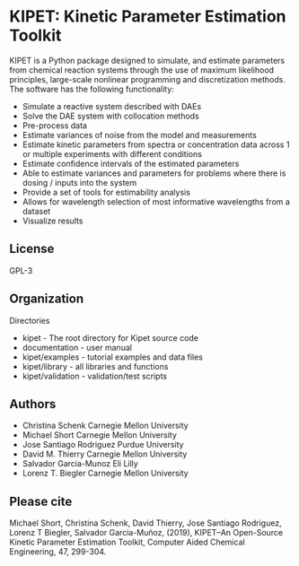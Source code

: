 KIPET: Kinetic Parameter Estimation Toolkit
===========================================

KIPET is a Python package designed to simulate, and estimate parameters from 
chemical reaction systems through the use of maximum likelihood principles,
large-scale nonlinear programming and discretization methods. The software 
has the following functionality:

* Simulate a reactive system described with DAEs
* Solve the DAE system with collocation methods
* Pre-process data
* Estimate variances of noise from the model and measurements
* Estimate kinetic parameters from spectra or concentration data across 1 or 
  multiple experiments with different conditions
* Estimate confidence intervals of the estimated parameters
* Able to estimate variances and parameters for problems where there is dosing / inputs into the system
* Provide a set of tools for estimability analysis
* Allows for wavelength selection of most informative wavelengths from a dataset
* Visualize results

License
------------

GPL-3

Organization
------------

Directories
  * kipet - The root directory for Kipet source code
  * documentation - user manual
  * kipet/examples - tutorial examples and data files
  * kipet/library - all libraries and functions
  * kipet/validation - validation/test scripts

Authors
----------

   * Christina Schenk Carnegie Mellon University
   * Michael Short Carnegie Mellon University
   * Jose Santiago Rodriguez Purdue University
   * David M. Thierry Carnegie Mellon University
   * Salvador Garcia-Munoz Eli Lilly
   * Lorenz T. Biegler Carnegie Mellon University

Please cite
------------
Michael Short, Christina Schenk, David Thierry, Jose Santiago Rodriguez, Lorenz T Biegler, Salvador Garcia-Muñoz, (2019), KIPET–An Open-Source Kinetic Parameter Estimation Toolkit, Computer Aided Chemical Engineering, 47, 299-304.

 





